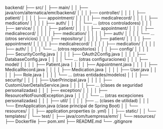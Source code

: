 backend/
├── src/
│   ├── main/
│   │   ├── java/com/alternatica/emr/backend/
│   │   │   ├── controller/
│   │   │   │   ├── patient/
│   │   │   │   ├── appointment/
│   │   │   │   ├── medicalrecord/
│   │   │   │   ├── medication/
│   │   │   │   ├── auth/
│   │   │   │   └── ... (otros controladores)
│   │   │   ├── service/
│   │   │   │   ├── patient/
│   │   │   │   ├── appointment/
│   │   │   │   ├── medicalrecord/
│   │   │   │   ├── medication/
│   │   │   │   ├── auth/
│   │   │   │   └── ... (otros servicios)
│   │   │   ├── repository/
│   │   │   │   ├── patient/
│   │   │   │   ├── appointment/
│   │   │   │   ├── medicalrecord/
│   │   │   │   ├── medication/
│   │   │   │   ├── auth/
│   │   │   │   └── ... (otros repositorios)
│   │   │   ├── config/
│   │   │   │   ├── SecurityConfig.java
│   │   │   │   ├── OAuth2Config.java
│   │   │   │   ├── DatabaseConfig.java
│   │   │   │   └── ... (otras configuraciones)
│   │   │   ├── model/
│   │   │   │   ├── Patient.java
│   │   │   │   ├── Appointment.java
│   │   │   │   ├── MedicalRecord.java
│   │   │   │   ├── Medication.java
│   │   │   │   ├── User.java
│   │   │   │   ├── Role.java
│   │   │   │   └── ... (otras entidades/modelos)
│   │   │   ├── security/
│   │   │   │   ├── UserPrincipal.java
│   │   │   │   ├── CustomUserDetailsService.java
│   │   │   │   ├── ... (clases de seguridad personalizadas)
│   │   │   ├── exception/
│   │   │   │   ├── ResourceNotFoundException.java
│   │   │   │   └── ... (otras excepciones personalizadas)
│   │   │   ├── util/
│   │   │   │   ├── ... (clases de utilidad)
│   │   │   └── EmrApplication.java (clase principal de Spring Boot)
│   │   └── resources/
│   │       ├── application.properties (o .yml)
│   │       ├── static/
│   │       └── templates/
│   └── test/
│       ├── java/com/tuempresa/emr/
│       └── resources/
├── Dockerfile
├── pom.xml
├── README.md
└── .gitignore
